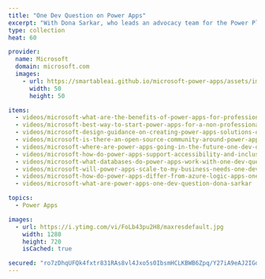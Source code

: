 ```yaml
---
title: "One Dev Question on Power Apps"
excerpt: "With Dona Sarkar, who leads an advocacy team for the Power Platform."
type: collection
heat: 60

provider:
  name: Microsoft
  domain: microsoft.com
  images:
    - url: https://smartableai.github.io/microsoft-power-apps/assets/images/organizations/microsoft.com-50x50.jpg
      width: 50
      height: 50

items:
  - videos/microsoft-what-are-the-benefits-of-power-apps-for-professional-developers-one-dev-question-dona-sarkar
  - videos/microsoft-best-way-to-start-power-apps-for-a-non-professional-developer-one-dev-question-dona-sarkar
  - videos/microsoft-design-guidance-on-creating-power-apps-solutions-one-dev-question-dona-sarkar
  - videos/microsoft-is-there-an-open-source-community-around-power-apps-one-dev-question-dona-sarkar
  - videos/microsoft-where-are-power-apps-going-in-the-future-one-dev-question-dona-sarkar
  - videos/microsoft-how-do-power-apps-support-accessibility-and-inclusiveness-one-dev-question-dona-sarkar
  - videos/microsoft-what-databases-do-power-apps-work-with-one-dev-question-dona-sarkar
  - videos/microsoft-will-power-apps-scale-to-my-business-needs-one-dev-question-dona-sarkar
  - videos/microsoft-how-do-power-apps-differ-from-azure-logic-apps-one-dev-question-dona-sarkar
  - videos/microsoft-what-are-power-apps-one-dev-question-dona-sarkar

topics:
  - Power Apps

images:
  - url: https://i.ytimg.com/vi/FoLb43pu2H8/maxresdefault.jpg
    width: 1280
    height: 720
    isCached: true

secured: "ro7zDhqUFQk4fxtr831RAs8vl4Jxo5s0IbsmHCLKBWB6Zpq/Y27iA9eAJ2IGdokN66Fp7DzPIA455+IFDNkCLARmHn38E1Gcviopb2tUh8Y4pRtpn9OYLSVhWSHq5CDPmPbwCse7b9Deo5dQSXdbDFZhqU890sgcKKIoNRglZx++xIk1O1vl4crSkWXAsJT6BEyrnkOY9nEFOiXHL45XvA40+6VzEkflLOXFf11vb/0q+wCFyXo0pFb0iz34R+JKK4DKrOXILvCHSRtVKvxxCDGJciIi+S1/qiAE62jFY/Qw0XLMpvj/kzkBi7rBizM19mQ4jhls2I+XwGnrduGlys+C0hvQAzSbWXkBNork0Co=;f85ZzFnbKmUFFDZDqnvxyw=="
---
```


